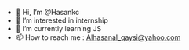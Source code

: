 - 👋 Hi, I’m @Hasankc
- 👀 I’m interested in internship
- 🌱 I’m currently learning JS 
- 📫 How to reach me : Alhasanal_qaysi@yahoo.com

<!---
Hasankc/Hasankc is a ✨ special ✨ repository because its `README.md` (this file) appears on your GitHub profile.
You can click the Preview link to take a look at your changes.
--->
